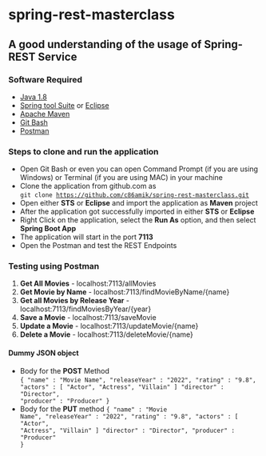 # spring-rest-masterclass

## A good understanding of the usage of Spring-REST Service

### Software Required
* [Java 1.8](https://www.oracle.com/in/java/technologies/javase/javase8-archive-downloads.html)
* [Spring tool Suite](https://spring.io/tools) or [Eclipse](https://www.eclipse.org/downloads/packages/)
* [Apache Maven](https://maven.apache.org/download.cgi)
* [Git Bash](https://git-scm.com/downloads)
* [Postman](https://www.postman.com/downloads/)

### Steps to clone and run the application
* Open Git Bash or even you can open Command Prompt (if you are using Windows) or Terminal (if you are using MAC) in your machine
* Clone the application from github.com as   
<code>git clone https://github.com/c86amik/spring-rest-masterclass.git</code>
* Open either <strong>STS</strong> or <strong>Eclipse</strong> and import the application as <strong>Maven</strong> project
* After the application got successfully imported in either <strong>STS</strong> or <strong>Eclipse</strong>
* Right Click on the application, select the <strong>Run As</strong> option, and then select <strong>Spring Boot App</strong>
* The application will start in the port <strong>7113</strong>
* Open the Postman and test the REST Endpoints

### Testing using Postman
<ol>
<li><strong>Get All Movies</strong> - localhost:7113/allMovies</li>
<li><strong>Get Movie by Name</strong> - localhost:7113/findMovieByName/{name}</li>
<li><strong>Get all Movies by Release Year</strong> - localhost:7113/findMoviesByYear/{year}
<li><strong>Save a Movie</strong> - localhost:7113/saveMovie</li>
<li><strong>Update a Movie</strong> - localhost:7113/updateMovie/{name}</li>
<li><strong>Delete a Movie</strong> - localhost:7113/deleteMovie/{name}</li>
</ol>

#### Dummy JSON object
* Body for the <strong>POST</strong> Method   
<code>{
	"name" : "Movie Name",
	"releaseYear" : "2022",
	"rating" : "9.8",
	"actors" : [ "Actor", "Actress", "Villain" ]
	"director" : "Director",
	"producer" : "Producer"
}</code>
* Body for the <strong>PUT</strong> method
<code>{
	"name" : "Movie Name",
	"releaseYear" : "2022",
	"rating" : "9.8",
	"actors" : [ "Actor", "Actress", "Villain" ]
	"director" : "Director",
	"producer" : "Producer"
}</code>